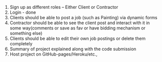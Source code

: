 1. Sign up as different roles – Either Client or Contractor
2. Login - done
3. Clients should be able to post a job (such as Painting) via dynamic forms
4. Contractor should be able to see the client post and interact with it in some way(comments or save as fav or have bidding mechanism or something else)
5. Clients should be able to edit their own job postings or delete them completely
6. Summary of project explained along with the code submission
7. Host project on GitHub-pages/Heroku/etc.,
